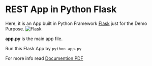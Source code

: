 # REST App in Python Flask
Here, it is an App built in Python Framework [Flask](http://flask.pocoo.org/) just for the Demo Purpose.
![Flask](http://flask.pocoo.org/static/logo/flask.png)

__app.py__ is the main app file.

Run this Flask App by `python app.py`

For more info read [Documention PDF](https://google.com)
